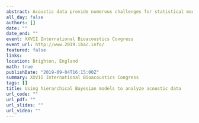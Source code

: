 ```yaml
---
abstract: Acoustic data provide numerous challenges for statistical modeling and analysis. Such challenges include data that are multivariate, spatially and temporally correlated, non-Gaussian, and non-stationary. Longterm acoustic monitoring studies result in high-dimensional time series that are both statistically and computationally difficult to analyze. The hierarchical Bayesian framework is a statistical modeling framework applicable to a wide range of ecological problems that can account for the complexities of acoustic data in a logical and computationally efficient manner. The Bayesian structure enables the incorporation of previous research into models, and allows for parameter estimates, fitted values, and predictions to be obtained within the same algorithm. The hierarchical framework enables thinking about modeling in an ecologically relevant manner. Here, we describe the general framework and it's broad applicability to the fields of bioacoustics and ecoacoustics, and use it to analyze a soundscape data set from western New York to predict the soundscape over a sample region in western New York from public road data. We build soundscape maps over the sample region, along with estimated uncertainty maps, to display the power of such a modeling framework. Wide adoption of such a framework in the fields of bioacoustics and ecoacoustics could enhance collaboration between researchers, increase our understanding of the acoustic environment, and improve our ability to answer ecologically-relevant questions using acoustic data.
all_day: false
authors: []
date: ""
date_end: ""
event: XXVII International Bioacoustics Congress
event_url: http://www.2019.ibac.info/
featured: false
links:
location: Brighton, England
math: true
publishDate: "2019-09-04T16:15:00Z"
summary: XXVII International Bioacoustics Congress
tags: []
title: Using hierarchical Bayesian models to analyze acoustic data
url_code: ""
url_pdf: ""
url_slides: ""
url_video: ""
---
```

